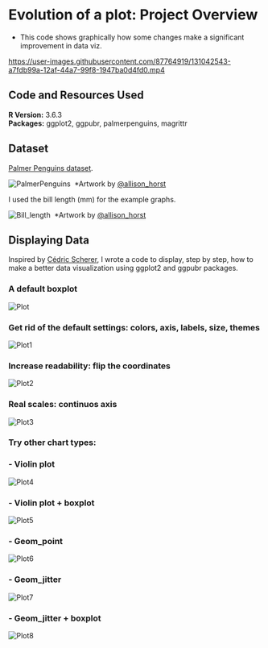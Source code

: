 # Evolution of a plot: Project Overview 
* This code shows graphically how some changes make a significant improvement in data viz. 

https://user-images.githubusercontent.com/87764919/131042543-a7fdb99a-12af-44a7-99f8-1947ba0d4fd0.mp4


## Code and Resources Used 
**R Version:** 3.6.3  
**Packages:** ggplot2, ggpubr, palmerpenguins, magrittr

## Dataset
[Palmer Penguins dataset](https://allisonhorst.github.io/palmerpenguins/). 

![PalmerPenguins](https://github.com/melisadigiacomo/plotevolution/blob/master/images/palmer_penguins.png)&nbsp;
*Artwork by [@allison_horst](https://twitter.com/allison_horst?s=20)

I used the bill length (mm) for the example graphs.

![Bill_length](https://github.com/melisadigiacomo/plotevolution/blob/master/images/bill_length.png)&nbsp;
*Artwork by [@allison_horst](https://twitter.com/allison_horst?s=20)


## Displaying Data
Inspired by [Cédric Scherer](https://twitter.com/CedScherer?s=20), I wrote a code to display, step by step, how to make a better data visualization using ggplot2 and ggpubr packages.

### A default boxplot
![Plot](https://github.com/melisadigiacomo/plotevolution/blob/master/images/plot.png)&nbsp;

### Get rid of the default settings: colors, axis, labels, size, themes
![Plot1](https://github.com/melisadigiacomo/plotevolution/blob/master/images/plot1.png)&nbsp;

### Increase readability: flip the coordinates
![Plot2](https://github.com/melisadigiacomo/plotevolution/blob/master/images/plot2.png)&nbsp;

### Real scales: continuos axis
![Plot3](https://github.com/melisadigiacomo/plotevolution/blob/master/images/plot3.png)&nbsp;

### Try other chart types: 
### - Violin plot
![Plot4](https://github.com/melisadigiacomo/plotevolution/blob/master/images/plot4.png)&nbsp;

### - Violin plot + boxplot
![Plot5](https://github.com/melisadigiacomo/plotevolution/blob/master/images/plot5.png)&nbsp;

### - Geom_point
![Plot6](https://github.com/melisadigiacomo/plotevolution/blob/master/images/plot6.png)&nbsp;

### - Geom_jitter
![Plot7](https://github.com/melisadigiacomo/plotevolution/blob/master/images/plot7.png)&nbsp;

### - Geom_jitter + boxplot
![Plot8](https://github.com/melisadigiacomo/plotevolution/blob/master/images/plot8.png)&nbsp;
